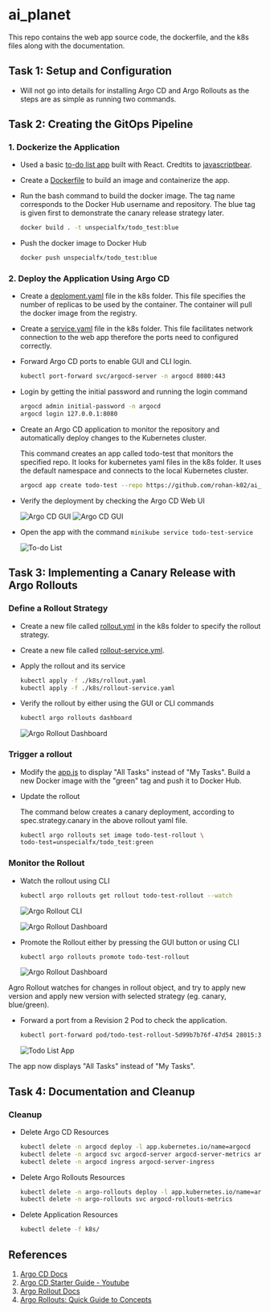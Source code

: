 # ai_planet

This repo contains the web app source code, the dockerfile, and the k8s files along with the documentation.

## Task 1: Setup and Configuration

- Will not go into details for installing Argo CD and Argo Rollouts as the steps are as simple as running two commands.

## Task 2: Creating the GitOps Pipeline

### 1. Dockerize the Application

- Used a basic [to-do list app](https://github.com/javascriptbear/todo_react_app?tab=readme-ov-file) built with React. Credtits to  [javascriptbear](https://github.com/javascriptbear).
- Create a [Dockerfile](./Dockerfile) to build an image and containerize the app.
- Run the bash command to build the docker image. The tag name corresponds to the Docker Hub username and repository. The blue tag is given first to demonstrate the canary release strategy later.

    ```bash
    docker build . -t unspecialfx/todo_test:blue
    ```

- Push the docker image to Docker Hub

    ```bash
    docker push unspecialfx/todo_test:blue
    ```

### 2. Deploy the Application Using Argo CD

- Create a [deploment.yaml](./k8s/deployment.yaml) file in the k8s folder. This file specifies the number of replicas to be used by the container. The container will pull the docker image from the registry.

- Create a [service.yaml](./k8s/service.yaml) file in the k8s folder. This file facilitates network connection to the web app therefore the ports need to configured correctly.

- Forward Argo CD ports to enable GUI and CLI login.

    ```bash
    kubectl port-forward svc/argocd-server -n argocd 8080:443
    ```

- Login by getting the initial password and running the login command

    ```bash
    argocd admin initial-password -n argocd
    argocd login 127.0.0.1:8080
    ```

- Create an Argo CD application to monitor the repository and automatically deploy changes to the Kubernetes cluster.

    This command creates an app called todo-test that monitors the specified repo. It looks for kubernetes yaml files in the k8s folder. It uses the default namespace and connects to the local Kubernetes cluster.

    ```bash
    argocd app create todo-test --repo https://github.com/rohan-k02/ai_planet.git --path k8s --dest-namespace default --dest-server https://kubernetes.default.svc --sync-policy auto
    ```

- Verify the deployment by checking the Argo CD Web UI

    ![Argo CD GUI](./imgs/01.png)
    ![Argo CD GUI](./imgs/02.png)

- Open the app with the command `minikube service todo-test-service`

    ![To-do List](./imgs/03.png)

## Task 3: Implementing a Canary Release with Argo Rollouts

### Define a Rollout Strategy

- Create a new file called [rollout.yml](./k8s/rollout.yaml) in the k8s folder to specify the rollout strategy.

- Create a new file called [rollout-service.yml](./k8s/rollout-service.yaml).

- Apply the rollout and its service

    ```bash
    kubectl apply -f ./k8s/rollout.yaml
    kubectl apply -f ./k8s/rollout-service.yaml
    ```

- Verify the rollout by either using the GUI or CLI commands

    ```bash
    kubectl argo rollouts dashboard
    ````

    ![Argo Rollout Dashboard](/imgs/04.png)

### Trigger a rollout

- Modify the [app.js](./app/src/App.js) to display "All Tasks" instead of "My Tasks". Build a new Docker image with the "green" tag and push it to Docker Hub.

- Update the rollout

    The command below creates a canary deployment, according to spec.strategy.canary in the above rollout yaml file.

    ```bash
    kubectl argo rollouts set image todo-test-rollout \
    todo-test=unspecialfx/todo_test:green
    ```

### Monitor the Rollout

- Watch the rollout using CLI

    ```bash
    kubectl argo rollouts get rollout todo-test-rollout --watch
    ```

    ![Argo Rollout CLI](/imgs/05.png)

    ![Argo Rollout Dashboard](/imgs/06.png)

- Promote the Rollout either by pressing the GUI button or using CLI

    ```bash
    kubectl argo rollouts promote todo-test-rollout
    ```

    ![Argo Rollout Dashboard](/imgs/07.png)

Agro Rollout watches for changes in rollout object, and try to apply new version and apply new version with selected strategy (eg. canary, blue/green).

- Forward a port from a Revision 2 Pod to check the application.

    ```bash
    kubectl port-forward pod/todo-test-rollout-5d99b7b76f-47d54 28015:3000
    ```

    ![Todo List App](/imgs/08.png)

The app now displays "All Tasks" instead of "My Tasks".

## Task 4: Documentation and Cleanup

### Cleanup

- Delete Argo CD Resources

    ```bash
    kubectl delete -n argocd deploy -l app.kubernetes.io/name=argocd
    kubectl delete -n argocd svc argocd-server argocd-server-metrics argocd-repo-server argocd-dex-server
    kubectl delete -n argocd ingress argocd-server-ingress
    ```

- Delete Argo Rollouts Resources

    ```bash
    kubectl delete -n argo-rollouts deploy -l app.kubernetes.io/name=argocd-rollouts
    kubectl delete -n argo-rollouts svc argocd-rollouts-metrics
    ```

- Delete Application Resources

    ```bash
    kubectl delete -f k8s/
    ```

## References

1. [Argo CD Docs](https://argo-cd.readthedocs.io/en/stable/)
2. [Argo CD Starter Guide - Youtube](https://www.youtube.com/watch?v=JLrR9RV9AFA)
3. [Argo Rollout Docs](https://argo-rollouts.readthedocs.io/en/stable/)
4. [Argo Rollouts: Quick Guide to Concepts](https://codefresh.io/learn/argo-rollouts/)
